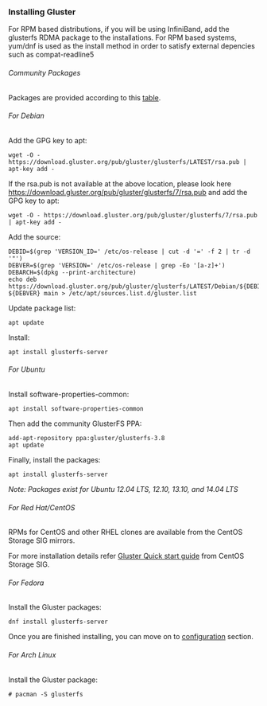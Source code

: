 ### Installing Gluster

For RPM based distributions, if you will be using InfiniBand, add the
glusterfs RDMA package to the installations. For RPM based systems, yum/dnf
is used as the install method in order to satisfy external depencies
such as compat-readline5

###### Community Packages

Packages are provided according to this [table](./Community_Packages.md).

###### For Debian

Add the GPG key to apt:

```console
wget -O - https://download.gluster.org/pub/gluster/glusterfs/LATEST/rsa.pub | apt-key add -
```

If the rsa.pub is not available at the above location, please look here https://download.gluster.org/pub/gluster/glusterfs/7/rsa.pub and add the GPG key to apt:

```console
wget -O - https://download.gluster.org/pub/gluster/glusterfs/7/rsa.pub | apt-key add -
```

Add the source:

```console
DEBID=$(grep 'VERSION_ID=' /etc/os-release | cut -d '=' -f 2 | tr -d '"')
DEBVER=$(grep 'VERSION=' /etc/os-release | grep -Eo '[a-z]+')
DEBARCH=$(dpkg --print-architecture)
echo deb https://download.gluster.org/pub/gluster/glusterfs/LATEST/Debian/${DEBID}/${DEBARCH}/apt ${DEBVER} main > /etc/apt/sources.list.d/gluster.list
```

Update package list:

```console
apt update
```

Install:

```console
apt install glusterfs-server
```

###### For Ubuntu

Install software-properties-common:

```console
apt install software-properties-common
```

Then add the community GlusterFS PPA:

```console
add-apt-repository ppa:gluster/glusterfs-3.8
apt update
```

Finally, install the packages:

```console
apt install glusterfs-server
```

*Note: Packages exist for Ubuntu 12.04 LTS, 12.10, 13.10, and 14.04
LTS*

###### For Red Hat/CentOS

RPMs for CentOS and other RHEL clones are available from the
CentOS Storage SIG mirrors.

For more installation details refer [Gluster Quick start guide](https://wiki.centos.org/SpecialInterestGroup/Storage/gluster-Quickstart) from CentOS Storage SIG.

###### For Fedora

Install the Gluster packages:

```console
dnf install glusterfs-server
```

Once you are finished installing, you can move on to [configuration](./Configure.md) section.

###### For Arch Linux

Install the Gluster package:

```console
# pacman -S glusterfs
```
